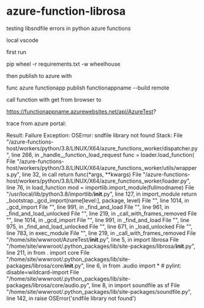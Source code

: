 # azure-function-librosa
testing libsndfile errors in python azure functions

local vscode

first run

pip wheel -r requirements.txt -w wheelhouse

then publish to azure with

func azure functionapp publish functionappname --build remote

call function with get from browser to

https://functionappname.azurewebsites.net/api/AzureTest?


trace from azure portal:

Result: Failure Exception: OSError: sndfile library not found Stack: 
File "/azure-functions-host/workers/python/3.8/LINUX/X64/azure_functions_worker/dispatcher.py", line 266, in _handle__function_load_request func = loader.load_function( 
File "/azure-functions-host/workers/python/3.8/LINUX/X64/azure_functions_worker/utils/wrappers.py", line 32, in call return func(*args, **kwargs) 
File "/azure-functions-host/workers/python/3.8/LINUX/X64/azure_functions_worker/loader.py", line 76, in load_function mod = importlib.import_module(fullmodname) 
File "/usr/local/lib/python3.8/importlib/__init__.py", line 127, in import_module return _bootstrap._gcd_import(name[level:], package, level) 
File "<frozen importlib._bootstrap>", line 1014, in _gcd_import File "<frozen importlib._bootstrap>", line 991, in _find_and_load 
File "<frozen importlib._bootstrap>", line 961, in _find_and_load_unlocked 
File "<frozen importlib._bootstrap>", line 219, in _call_with_frames_removed 
File "<frozen importlib._bootstrap>", line 1014, in _gcd_import 
File "<frozen importlib._bootstrap>", line 991, in _find_and_load 
File "<frozen importlib._bootstrap>", line 975, in _find_and_load_unlocked 
File "<frozen importlib._bootstrap>", line 671, in _load_unlocked 
File "<frozen importlib._bootstrap_external>", line 783, in exec_module 
File "<frozen importlib._bootstrap>", line 219, in _call_with_frames_removed 
File "/home/site/wwwroot/AzureTest/__init__.py", line 5, in <module> import librosa 
File "/home/site/wwwroot/.python_packages/lib/site-packages/librosa/__init__.py", line 211, in <module> from . import core 
File "/home/site/wwwroot/.python_packages/lib/site-packages/librosa/core/__init__.py", line 6, in <module> from .audio import * # pylint: disable=wildcard-import 
File "/home/site/wwwroot/.python_packages/lib/site-packages/librosa/core/audio.py", line 8, in <module> import soundfile as sf 
File "/home/site/wwwroot/.python_packages/lib/site-packages/soundfile.py", line 142, in <module> raise OSError('sndfile library not found')
